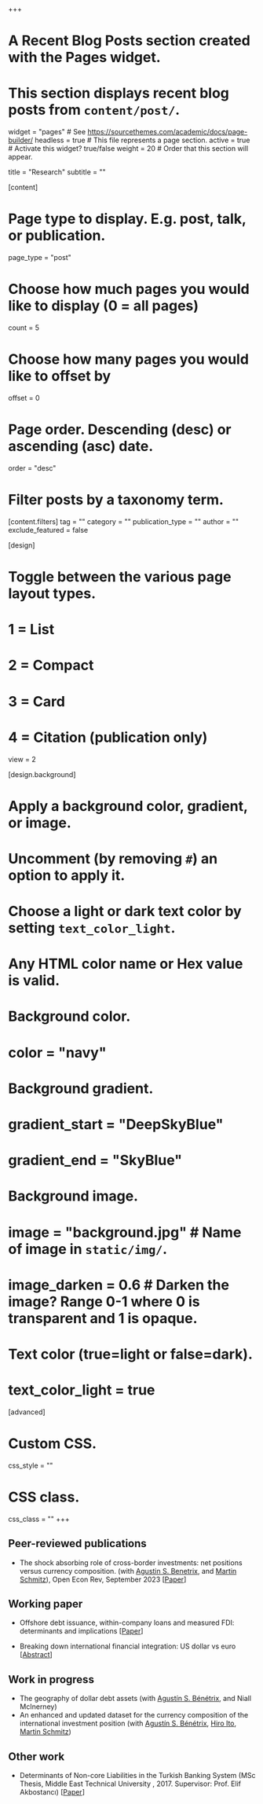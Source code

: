 +++
# A Recent Blog Posts section created with the Pages widget.
# This section displays recent blog posts from `content/post/`.

widget = "pages"  # See https://sourcethemes.com/academic/docs/page-builder/
headless = true  # This file represents a page section.
active = true  # Activate this widget? true/false
weight = 20  # Order that this section will appear.

title = "Research"
subtitle = ""

[content]
  # Page type to display. E.g. post, talk, or publication.
  page_type = "post"

  # Choose how much pages you would like to display (0 = all pages)
  count = 5

  # Choose how many pages you would like to offset by
  offset = 0

  # Page order. Descending (desc) or ascending (asc) date.
  order = "desc"


  # Filter posts by a taxonomy term.
  [content.filters]
    tag = ""
    category = ""
    publication_type = ""
    author = ""
    exclude_featured = false

[design]
  # Toggle between the various page layout types.
  #   1 = List
  #   2 = Compact
  #   3 = Card
  #   4 = Citation (publication only)
  view = 2

[design.background]
  # Apply a background color, gradient, or image.
  #   Uncomment (by removing `#`) an option to apply it.
  #   Choose a light or dark text color by setting `text_color_light`.
  #   Any HTML color name or Hex value is valid.

  # Background color.
  # color = "navy"

  # Background gradient.
  # gradient_start = "DeepSkyBlue"
  # gradient_end = "SkyBlue"

  # Background image.
  # image = "background.jpg"  # Name of image in `static/img/`.
  # image_darken = 0.6  # Darken the image? Range 0-1 where 0 is transparent and 1 is opaque.

  # Text color (true=light or false=dark).
  # text_color_light = true  

[advanced]
 # Custom CSS.
 css_style = ""

 # CSS class.
 css_class = ""
+++

## Peer-reviewed publications
* The shock absorbing role of cross-border investments: net positions versus currency composition. (with [Agustin S. Benetrix](https://agustinbenetrix.org), and [Martin Schmitz](https://sites.google.com/tcd.ie/martinschmitz)), Open Econ Rev, September 2023 [[Paper](https://doi.org/10.1007/s11079-023-09728-3)]

## Working paper

* Offshore debt issuance, within-company loans and measured FDI: determinants and implications [[Paper](https://drive.google.com/file/d/1t1K3mxVv0UR6_px0oaJnZuUrTxBJ0zBI/view?usp=sharing)]

* Breaking down international financial integration: US dollar vs euro [[Abstract](https://drive.google.com/file/d/15oRj6PQyDN2X0ssDwQIXHfeF0pXUV8yf/view?usp=share_link)]
## Work in progress

* The geography of dollar debt assets (with [Agustín S. Bénétrix]((https://agustinbenetrix.org)), and Niall McInerney)
* An enhanced and updated dataset for the currency composition of the international investment position (with [Agustín S. Bénétrix](https://agustinbenetrix.org), [Hiro Ito](https://web.pdx.edu/~ito/), [Martin Schmitz](https://sites.google.com/tcd.ie/martinschmitz))

<!--(with [Agustín S. Bénétrix]((https://agustinbenetrix.org)), [Hiro Ito](https://web.pdx.edu/~ito/), and [Martin Schmitz](https://sites.google.com/tcd.ie/martinschmitz))-->



## Other work
* Determinants of Non-core Liabilities in the Turkish Banking System (MSc Thesis, Middle East Technical University , 2017. Supervisor: Prof. Elif Akbostancı) [[Paper](https://open.metu.edu.tr/handle/11511/26831)]